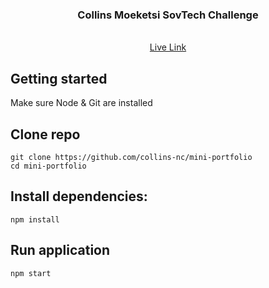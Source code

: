 <div align="center">
  <h3 align="center">Collins Moeketsi SovTech Challenge</h3>

  <p align="center">
    <br />
    <a href="https://nokocollins.netlify.app/">Live Link</a>
  </p>
</div>

## Getting started 

Make sure Node & Git are installed 

## Clone repo
```
git clone https://github.com/collins-nc/mini-portfolio
cd mini-portfolio
```

## Install dependencies: 
```
npm install
```

## Run application
```
npm start
```
